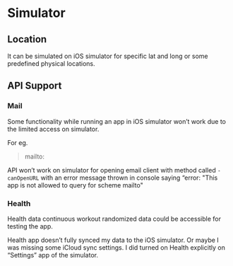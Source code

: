 # Simulator

## Location

It can be simulated on iOS simulator for specific lat and long or some predefined physical locations.

## API Support

### Mail

Some functionality while running an app in iOS simulator won’t work due to the limited access on simulator.

For eg.

> mailto:

API won’t work on simulator for opening email client with method called `-canOpenURL` with an error message thrown in console saying “error: "This app is not allowed to query for scheme mailto"

### Health

Health data continuous workout randomized data could be accessible for testing the app.

Health app doesn’t fully synced my data to the iOS simulator. Or maybe I was missing some iCloud sync settings. I did turned on Health explicitly on “Settings” app of the simulator.
